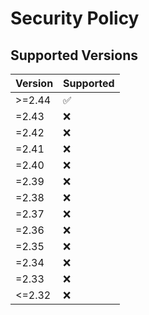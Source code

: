 # Security Policy

## Supported Versions

| Version | Supported          |
| ------- | ------------------ |
| >=2.44   | :white_check_mark: |
| =2.43   | :x: |
| =2.42   | :x: |
| =2.41   | :x: |
| =2.40   | :x: |
| =2.39    | :x: |
| =2.38    | :x: |
| =2.37    | :x: |
| =2.36    | :x: |
| =2.35    | :x: |
| =2.34   | :x: |
| =2.33   | :x: |
| <=2.32   | :x: |

